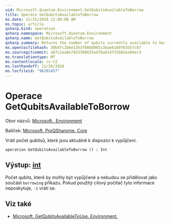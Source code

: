 ```yaml
---
uid: Microsoft.Quantum.Environment.GetQubitsAvailableToBorrow
title: Operace GetQubitsAvailableToBorrow
ms.date: 11/25/2020 12:00:00 AM
ms.topic: article
qsharp.kind: operation
qsharp.namespace: Microsoft.Quantum.Environment
qsharp.name: GetQubitsAvailableToBorrow
qsharp.summary: Returns the number of qubits currently available to borrow.
ms.openlocfilehash: 30b97c2b6e1353f008d085c3bae6160763557c67
ms.sourcegitcommit: a87c1aa8e7453360025e47ba614f25b02ea84ec3
ms.translationtype: MT
ms.contentlocale: cs-CZ
ms.lasthandoff: 11/26/2020
ms.locfileid: "96201457"
---
```

# <a name="getqubitsavailabletoborrow-operation"></a>Operace GetQubitsAvailableToBorrow

Obor názvů: [Microsoft.. Environment](xref:Microsoft.Quantum.Environment)

Balíček: [Microsoft. ProQSharpme. Core](https://nuget.org/packages/Microsoft.Quantum.QSharp.Core)


Vrátí počet qubitsů, které jsou aktuálně k dispozici k vypůjčení.

```qsharp
operation GetQubitsAvailableToBorrow () : Int
```


## <a name="output--int"></a>Výstup: [int](xref:microsoft.quantum.lang-ref.int)

Počet qubits, které by mohly být vypůjčené a nebudou se přidělovat jako součást `borrowing` příkazu.
Pokud použitý cílový počítač tyto informace neposkytuje, `-1` vrátí se.

## <a name="see-also"></a>Viz také

- [Microsoft. GetQubitsAvailableToUse. Environment.](xref:Microsoft.Quantum.Environment.GetQubitsAvailableToUse)
